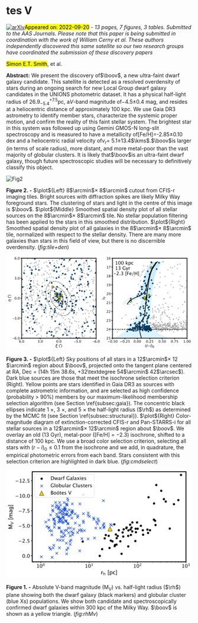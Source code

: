 <div class="macros" style="visibility:hidden;">
$\newcommand{\ensuremath}{}$
$\newcommand{\xspace}{}$
$\newcommand{\object}[1]{\texttt{#1}}$
$\newcommand{\farcs}{{.}''}$
$\newcommand{\farcm}{{.}'}$
$\newcommand{\arcsec}{''}$
$\newcommand{\arcmin}{'}$
$\newcommand{\ion}[2]{#1#2}$
$\newcommand{\textsc}[1]{\textrm{#1}}$
$\newcommand{\hl}[1]{\textrm{#1}}$
$\newcommand{\vdag}{(v)^\dagger}$
$\newcommand$
$\newcommand$
$\newcommand{\warn}[1]{\textcolor{red}{\textbf{#1}}}$
$\newcommand{\plot}[1]{\textit{#1}:}$
$\newcommand{\code}[1]{\texttt{#1}}$
$\newcommand{\rh}{r_{\text{h}}}$
$\newcommand{\ebv}{E(B-V)}$
$\newcommand{\Rv}{R_{V}}$
$\newcommand{\Msun}{\textup{M}_\odot}$
$\newcommand{\Lsun}{\textup{L}_\odot}$
$\newcommand{\sqdeg}{deg^2}$
$\newcommand{\kms}{km s^{-1}}$
$\newcommand{\boov}{Bo\"otes V}$
$\newcommand{\tabspace}{\vspace{2pt}}$
$\newcommand{\ubar}[1]{\underaccent{\bar}{#1}}$
$\newcommand{\ii}{{~\sc ii}}$
$\newcommand{\ie}{{i.e., }}$
$\newcommand{\eg}{{e.g., }}$</div>

<div class="macros" style="visibility:hidden;">
$\newcommand{$\ensuremath$}{}$
$\newcommand{$\xspace$}{}$
$\newcommand{$\object$}[1]{\texttt{#1}}$
$\newcommand{$\farcs$}{{.}''}$
$\newcommand{$\farcm$}{{.}'}$
$\newcommand{$\arcsec$}{''}$
$\newcommand{$\arcmin$}{'}$
$\newcommand{$\ion$}[2]{#1#2}$
$\newcommand{$\textsc$}[1]{\textrm{#1}}$
$\newcommand{$\hl$}[1]{\textrm{#1}}$
$\newcommand{$\vdag$}{(v)^\dagger}$
$\newcommand$
$\newcommand$
$\newcommand{$\warn$}[1]{\textcolor{red}{\textbf{#1}}}$
$\newcommand{$\plot$}[1]{\textit{#1}:}$
$\newcommand{$\code$}[1]{\texttt{#1}}$
$\newcommand{$\rh$}{r_{\text{h}}}$
$\newcommand{$\ebv$}{E(B-V)}$
$\newcommand{$\Rv$}{R_{V}}$
$\newcommand{$\Msun$}{\textup{M}_\odot}$
$\newcommand{$\Lsun$}{\textup{L}_\odot}$
$\newcommand{$\sqdeg$}{deg^2}$
$\newcommand{$\kms$}{km s^{-1}}$
$\newcommand{$\boov$}{Bo\"otes V}$
$\newcommand{$\tabspace$}{\vspace{2pt}}$
$\newcommand{$\ubar$}[1]{\underaccent{\bar}{#1}}$
$\newcommand{$\ii$}{{~\sc ii}}$
$\newcommand{$\ie$}{{i.e., }}$
$\newcommand{$\eg$}{{e.g., }}$</div>



<div id="title">

# tes V

</div>
<div id="comments">

[![arXiv](https://img.shields.io/badge/arXiv-2209.08242-b31b1b.svg)](https://arxiv.org/abs/2209.08242)<mark>Appeared on: 2022-09-20</mark> - _13 pages, 7 figures, 3 tables. Submitted to the AAS Journals. Please note that this paper is being submitted in coordination with the work of William Cerny et al. These authors independently discovered this same satellite so our two research groups have coordinated the submission of these discovery papers_

</div>
<div id="authors">

<mark>Simon E.T. Smith</mark>, et al.

</div>
<div id="abstract">

**Abstract:** We present the discovery of$\boov$, a new ultra-faint dwarf galaxy candidate. This satellite is detected as a resolved overdensity of stars during an ongoing search for new Local Group dwarf galaxy candidates in the UNIONS photometric dataset.    It has a physical half-light radius of 26.9$^{+7.5}_{-5.4}$pc, a$V$-band magnitude of$-$4.5$\pm$0.4 mag, and resides at a heliocentric distance of approximately 100 kpc. We use Gaia DR3 astrometry to identify member stars, characterize the systemic proper motion, and confirm the reality of this faint stellar system.    The brightest star in this system was followed up using Gemini GMOS-N long-slit spectroscopy and is measured to have a metallicity of[Fe/H]$=$-2.85$\pm$0.10 dex and a heliocentric radial velocity of$v_r$= 5.1$\pm$13.4$\kms$.$\boov$is larger (in terms of scale radius), more distant, and more metal-poor than the vast majority of globular clusters. It is likely that$\boov$is an ultra-faint dwarf galaxy, though future spectroscopic studies will be necessary to definitively classify this object.

</div>

<div id="div_fig1">

<img src="tmp_2209.08242/./tile+density-stack.png" alt="Fig2" width="100%"/>

**Figure 2. -** $\plot${Left} 8$\arcmin$$\times$ 8$\arcmin$ cutout from CFIS-r imaging tiles. Bright sources with diffraction spikes are likely Milky Way foreground stars. The clustering of stars and light in the centre of this image is $\boov$. $\plot${Middle} Smoothed spatial density plot of all stellar sources on the 8$\arcmin$$\times$ 8$\arcmin$ tile. No stellar population filtering has been applied to the stars in this smoothed distribution. $\plot${Right} Smoothed spatial density plot of all galaxies in the 8$\arcmin$$\times$ 8$\arcmin$ tile, normalized with respect to the stellar density. There are many more galaxies than stars in this field of view, but there is no discernible overdensity. (*fig:tile+den*)

</div>
<div id="div_fig2">

<img src="tmp_2209.08242/./proposal-cmdselect.png" alt="Fig3" width="100%"/>

**Figure 3. -** $\plot${Left} Sky positions of all stars in a 12$\arcmin$$\times$ 12 $\arcmin$ region about $\boov$, projected onto the tangent plane centered at RA, Dec = (14h 15m 38.6s, +32\textdegree 54$\arcmin$ 42$\arcsec$). Dark blue sources are those that meet the isochrone selection criterion (Right). Yellow points are stars identified in Gaia DR3 as sources with complete astrometric information, and are selected as high confidence (probability $>$ 90\%) members by our maximum-likelihood membership selection algorithm (see Section \ref{subsec:gaia}). The concentric black ellipses indicate 1 $\times$, 3 $\times$, and 5 $\times$ the half-light radius ($\rh$) as determined by the MCMC fit (see Section \ref{subsec:structural}).
    $\plot${Right} Color-magnitude diagram of extinction-corrected CFIS-r and Pan-STARRS-i for all stellar sources in a 12$\arcmin$$\times$ 12$\arcmin$ region about $\boov$. We overlay an old (13 Gyr), metal-poor ([Fe/H] = $-$2.3) isochrone, shifted to a distance of 100 kpc. We use a broad color selection criterion, selecting all stars with $(r-i)_0 \leq 0.1$ from the isochrone and we add, in quadrature, the empirical photometric errors from each band. Stars consistent with this selection criterion are highlighted in dark blue.
     (*fig:cmdselect*)

</div>
<div id="div_fig3">

<img src="tmp_2209.08242/./rhMv.png" alt="Fig1" width="100%"/>

**Figure 1. -** Absolute V-band magnitude (M$_V$) vs. half-light radius ($\rh$) plane showing both the dwarf galaxy (black markers) and globular cluster (blue Xs) populations. We show both candidate and spectroscopically confirmed dwarf galaxies within 300 kpc of the Milky Way. $\boov$ is shown as a yellow triangle. (*fig:rhMv*)

</div>